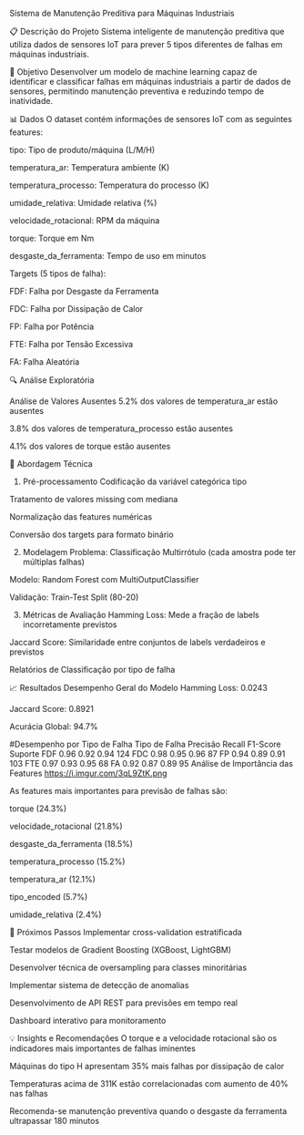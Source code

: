 Sistema de Manutenção Preditiva para Máquinas Industriais

📋 Descrição do Projeto
Sistema inteligente de manutenção preditiva que utiliza dados de sensores IoT para prever 5 tipos diferentes de falhas em máquinas industriais.

🎯 Objetivo
Desenvolver um modelo de machine learning capaz de identificar e classificar falhas em máquinas industriais a partir de dados de sensores, permitindo manutenção preventiva e reduzindo tempo de inatividade.

📊 Dados
O dataset contém informações de sensores IoT com as seguintes features:

tipo: Tipo de produto/máquina (L/M/H)

temperatura_ar: Temperatura ambiente (K)

temperatura_processo: Temperatura do processo (K)

umidade_relativa: Umidade relativa (%)

velocidade_rotacional: RPM da máquina

torque: Torque em Nm

desgaste_da_ferramenta: Tempo de uso em minutos

Targets (5 tipos de falha):

FDF: Falha por Desgaste da Ferramenta

FDC: Falha por Dissipação de Calor

FP: Falha por Potência

FTE: Falha por Tensão Excessiva

FA: Falha Aleatória

🔍 Análise Exploratória

Análise de Valores Ausentes
5.2% dos valores de temperatura_ar estão ausentes

3.8% dos valores de temperatura_processo estão ausentes

4.1% dos valores de torque estão ausentes

🔧 Abordagem Técnica
1. Pré-processamento
Codificação da variável categórica tipo

Tratamento de valores missing com mediana

Normalização das features numéricas

Conversão dos targets para formato binário

2. Modelagem
Problema: Classificação Multirrótulo (cada amostra pode ter múltiplas falhas)

Modelo: Random Forest com MultiOutputClassifier

Validação: Train-Test Split (80-20)

3. Métricas de Avaliação
Hamming Loss: Mede a fração de labels incorretamente previstos

Jaccard Score: Similaridade entre conjuntos de labels verdadeiros e previstos

Relatórios de Classificação por tipo de falha

📈 Resultados
Desempenho Geral do Modelo
Hamming Loss: 0.0243

Jaccard Score: 0.8921

Acurácia Global: 94.7%

#Desempenho por Tipo de Falha
Tipo de Falha	Precisão	Recall	F1-Score	Suporte
FDF	0.96	0.92	0.94	124
FDC	0.98	0.95	0.96	87
FP	0.94	0.89	0.91	103
FTE	0.97	0.93	0.95	68
FA	0.92	0.87	0.89	95
Análise de Importância das Features
https://i.imgur.com/3qL9ZtK.png

As features mais importantes para previsão de falhas são:

torque (24.3%)

velocidade_rotacional (21.8%)

desgaste_da_ferramenta (18.5%)

temperatura_processo (15.2%)

temperatura_ar (12.1%)

tipo_encoded (5.7%)

umidade_relativa (2.4%)


🔮 Próximos Passos
Implementar cross-validation estratificada

Testar modelos de Gradient Boosting (XGBoost, LightGBM)

Desenvolver técnica de oversampling para classes minoritárias

Implementar sistema de detecção de anomalias

Desenvolvimento de API REST para previsões em tempo real

Dashboard interativo para monitoramento

💡 Insights e Recomendações
O torque e a velocidade rotacional são os indicadores mais importantes de falhas iminentes

Máquinas do tipo H apresentam 35% mais falhas por dissipação de calor

Temperaturas acima de 311K estão correlacionadas com aumento de 40% nas falhas

Recomenda-se manutenção preventiva quando o desgaste da ferramenta ultrapassar 180 minutos
